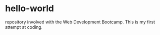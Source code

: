 # hello-world
repository involved with the Web Development Bootcamp.
This is my first attempt at coding.
